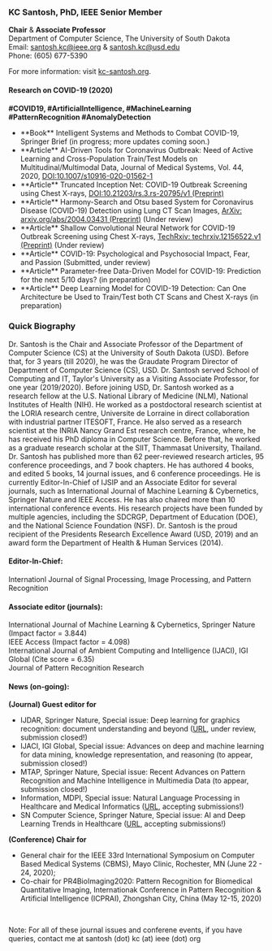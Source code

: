 ### KC Santosh, PhD, IEEE Senior Member 
**Chair** & **Associate Professor** <br>
Department of Computer Science, The University of South Dakota<br>
Email: santosh.kc@ieee.org & santosh.kc@usd.edu <br>
Phone: (605) 677-5390<br>

For more information: visit <a href="http://kc-santosh.org">kc-santosh.org</a>.


#### Research on COVID-19 (2020)

**#COVID19, #ArtificialIntelligence, #MachineLearning #PatternRecognition #AnomalyDetection**

<ul>
 <li>**Book**  Intelligent Systems and Methods to Combat COVID-19, Springer Brief (in progress; more updates coming soon.)</li>
<li>**Article** AI-Driven Tools for Coronavirus Outbreak: Need of Active Learning and Cross-Population Train/Test Models on Multitudinal/Multimodal Data, Journal of Medical Systems, Vol. 44, 2020, 
<a href="https://doi.org/10.1007/s10916-020-01562-1">DOI:10.1007/s10916-020-01562-1</a></li>
<li>**Article** Truncated Inception Net: COVID-19 Outbreak Screening using Chest X-rays, <a href="https://doi.org/10.21203/rs.3.rs-20795/v1">DOI:10.21203/rs.3.rs-20795/v1 (Preprint)</a></li>
<li>**Article** Harmony-Search and Otsu based System for Coronavirus Disease (COVID-19) Detection using Lung CT Scan Images, <a href="https://arxiv.org/abs/2004.03431">ArXiv: arxiv.org/abs/2004.03431 (Preprint)</a> (Under review)</li> 
<li>**Article** Shallow Convolutional Neural Network for COVID-19 Outbreak Screening using Chest X-rays,
 <a href="https://doi.org/10.36227/techrxiv.12156522.v1">TechRxiv: techrxiv.12156522.v1 (Preprint)</a>
 (Under review) </li>
<li>**Article** COVID-19: Psychological and Psychosocial Impact, Fear, and Passion (Submitted, under review) </li> 
<li>**Article** Parameter-free Data-Driven Model for COVID-19: Prediction for the next 5/10 days? (in preparation) </li>
<li>**Article** Deep Learning Model for COVID-19 Detection: Can One Architecture be Used to Train/Test both CT Scans and Chest X-rays (in preparation) </li>
</ul>




### Quick Biography
Dr. Santosh is the Chair and Associate Professor of the Department of Computer Science (CS) at the University of South Dakota (USD). Before that, for 3 years (till 2020), he was the Graudate Program Director of Department of Computer Science (CS), USD. Dr. Santosh served School of Computing and IT, Taylor's University as a Visiting Associate Professor, for one year (2019/2020). Before joining USD, Dr. Santosh worked as a research fellow at the U.S. National Library of Medicine (NLM), National Institutes of Health (NIH). He worked as a postdoctoral research scientist at the LORIA research centre, Universite de Lorraine in direct collaboration with industrial partner ITESOFT, France. He also served as a research scientist at the INRIA Nancy Grand Est research centre, France, where, he has received his PhD diploma in Computer Science. Before that, he worked as a graduate research scholar at the SIIT, Thammasat University, Thailand. Dr. Santosh has published more than 62 peer-reviewed research articles, 95 conference proceedings, and 7 book chapters. He has authored 4 books, and edited 5 books, 14 journal issues, and 6 conference proceedings. He is currently Editor-In-Chief of IJSIP and an Associate Editor for several journals, such as International Journal of Machine Learning & Cybernetics, Springer Nature and IEEE Access. He has also chaired more than 10 international conference events. His research projects have been funded by multiple agencies, including the SDCRGP, Department of Education (DOE), and the National Science Foundation (NSF). Dr. Santosh is the proud recipient of the Presidents Research Excellence Award (USD, 2019) and an award form the Department of Health & Human Services (2014). 


#### Editor-In-Chief:
Internationl Journal of Signal Processing, Image Processing, and Pattern Recognition

#### Associate editor (journals):
International Journal of Machine Learning & Cybernetics, Springer Nature (Impact factor = 3.844) <br>
IEEE Access (Impact factor = 4.098) <br>
International Journal of Ambient Computing and Intelligence (IJACI), IGI Global (Cite score = 6.35)<br>
Journal of Pattern Recognition Research

#### News (on-going):
**(Journal) Guest editor for** 
<ul> 
  <li>IJDAR, Springer Nature,
Special issue: Deep learning for graphics recognition: document understanding and beyond (<a href="https://www.springer.com/journal/10032/updates/17548808">URL</a>, under review, submission closed!)</li>

<li>IJACI, IGI Global,
 Special issue: Advances on deep and machine learning for data mining, knowledge representation, and reasoning (to appear, submission closed!)</li>

<li>MTAP, Springer Nature,
 Special issue: Recent Advances on Pattern Recognition and Machine Intelligence in Multimedia Data (to appear, submission closed!)</li>

<li>Information, MDPI,
 Special issue: Natural Language Processing in Healthcare and Medical Informatics 
 (<a href="https://www.mdpi.com/journal/information/special_issues/NLP_Healthcare">URL</a>, accepting submissions!)</li>

<li>SN Computer Science, Springer Nature,
Special issue: AI and Deep Learning Trends in Healthcare 
 (<a href="https://www.springer.com/journal/42979/updates/17257234">URL</a>, accepting submissions!)</li>
<!--
<li>Applied Sciences,
Special issue: AI-Driven Tools for Decision-Making in Healthcare and Medical Informatics
  (<a href="https://www.mdpi.com/journal/applsci/special_issues/AI-Driven_Tools_Healthcare">URL</a>, accepting submissions!)</li>
-->
</ul>

  
**(Conference) Chair for** 
<ul> 
  <li>General chair for the IEEE 33rd International Symposium on Computer Based Medical Systems (CBMS), Mayo Clinic, Rochester, MN (June 22 - 24, 2020); </li>
<li>Co-chair for PR4BioImaging2020: Pattern Recognition for Biomedical Quantitative Imaging, Internationak Conference in Pattern Recognition & Artificial Intelligence (ICPRAI), Zhongshan City, China (May 12-15, 2020) </li>

</ul>
<br>

Note: For all of these journal issues and conferene events, if you have queries, contact me at santosh (dot) kc (at) ieee (dot) org


